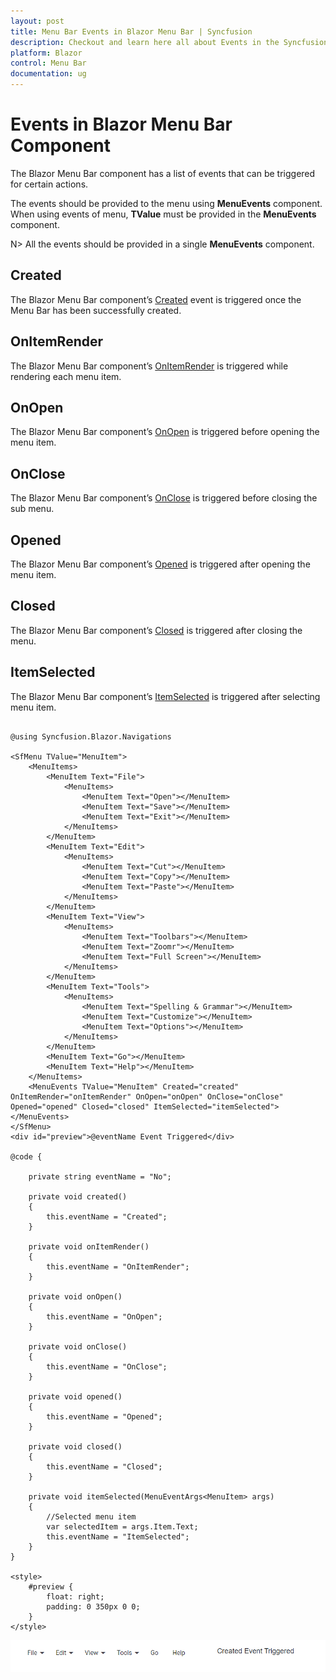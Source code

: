 ```yaml
---
layout: post
title: Menu Bar Events in Blazor Menu Bar | Syncfusion
description: Checkout and learn here all about Events in the Syncfusion Blazor MenuBar component and much more details.
platform: Blazor
control: Menu Bar 
documentation: ug
---
```


# Events in Blazor Menu Bar Component

The Blazor Menu Bar component has a list of events that can be triggered for certain actions.

The events should be provided to the menu using **MenuEvents** component. When using events of menu, **TValue** must be provided in the **MenuEvents** component.

N> All the events should be provided in a single **MenuEvents** component.

## Created

The Blazor Menu Bar component’s [Created](https://help.syncfusion.com/cr/blazor/Syncfusion.Blazor.Navigations.MenuEvents-1.html#Syncfusion_Blazor_Navigations_MenuEvents_1_Created) event is triggered once the Menu Bar has been successfully created.

## OnItemRender

The Blazor Menu Bar component’s [OnItemRender](https://help.syncfusion.com/cr/blazor/Syncfusion.Blazor.Navigations.MenuEvents-1.html#Syncfusion_Blazor_Navigations_MenuEvents_1_OnItemRender) is triggered while rendering each menu item.

## OnOpen

The Blazor Menu Bar component’s [OnOpen](https://help.syncfusion.com/cr/blazor/Syncfusion.Blazor.Navigations.MenuEvents-1.html#Syncfusion_Blazor_Navigations_MenuEvents_1_OnOpen) is triggered before opening the menu item.

## OnClose

The Blazor Menu Bar component’s [OnClose](https://help.syncfusion.com/cr/blazor/Syncfusion.Blazor.Navigations.MenuEvents-1.html#Syncfusion_Blazor_Navigations_MenuEvents_1_OnClose) is triggered before closing the sub menu.

## Opened

The Blazor Menu Bar component’s [Opened](https://help.syncfusion.com/cr/blazor/Syncfusion.Blazor.Navigations.MenuEvents-1.html#Syncfusion_Blazor_Navigations_MenuEvents_1_Opened) is triggered after opening the menu item.

## Closed

The Blazor Menu Bar component’s [Closed](https://help.syncfusion.com/cr/blazor/Syncfusion.Blazor.Navigations.MenuEvents-1.html#Syncfusion_Blazor_Navigations_MenuEvents_1_Closed) is triggered after closing the menu.

## ItemSelected

The Blazor Menu Bar component’s [ItemSelected](https://help.syncfusion.com/cr/blazor/Syncfusion.Blazor.Navigations.MenuEvents-1.html#Syncfusion_Blazor_Navigations_MenuEvents_1_ItemSelected) is triggered after selecting menu item.

```cshtml

@using Syncfusion.Blazor.Navigations

<SfMenu TValue="MenuItem">
    <MenuItems>
        <MenuItem Text="File">
            <MenuItems>
                <MenuItem Text="Open"></MenuItem>
                <MenuItem Text="Save"></MenuItem>
                <MenuItem Text="Exit"></MenuItem>
            </MenuItems>
        </MenuItem>
        <MenuItem Text="Edit">
            <MenuItems>
                <MenuItem Text="Cut"></MenuItem>
                <MenuItem Text="Copy"></MenuItem>
                <MenuItem Text="Paste"></MenuItem>
            </MenuItems>
        </MenuItem>
        <MenuItem Text="View">
            <MenuItems>
                <MenuItem Text="Toolbars"></MenuItem>
                <MenuItem Text="Zoomr"></MenuItem>
                <MenuItem Text="Full Screen"></MenuItem>
            </MenuItems>
        </MenuItem>
        <MenuItem Text="Tools">
            <MenuItems>
                <MenuItem Text="Spelling & Grammar"></MenuItem>
                <MenuItem Text="Customize"></MenuItem>
                <MenuItem Text="Options"></MenuItem>
            </MenuItems>
        </MenuItem>
        <MenuItem Text="Go"></MenuItem>
        <MenuItem Text="Help"></MenuItem>
    </MenuItems>
    <MenuEvents TValue="MenuItem" Created="created" OnItemRender="onItemRender" OnOpen="onOpen" OnClose="onClose" Opened="opened" Closed="closed" ItemSelected="itemSelected"></MenuEvents>
</SfMenu>
<div id="preview">@eventName Event Triggered</div>

@code {

    private string eventName = "No";

    private void created()
    {
        this.eventName = "Created";
    }

    private void onItemRender()
    {
        this.eventName = "OnItemRender";
    }

    private void onOpen()
    {
        this.eventName = "OnOpen";
    }

    private void onClose()
    {
        this.eventName = "OnClose";
    }

    private void opened()
    {
        this.eventName = "Opened";
    }

    private void closed()
    {
        this.eventName = "Closed";
    }

    private void itemSelected(MenuEventArgs<MenuItem> args)
    {
        //Selected menu item
        var selectedItem = args.Item.Text;
        this.eventName = "ItemSelected";
    }
}

<style>
    #preview {
        float: right;
        padding: 0 350px 0 0;
    }
</style>

```

![Customizing Blazor MenuBar Items using Event](./images/blazor-menubar-events.png)
